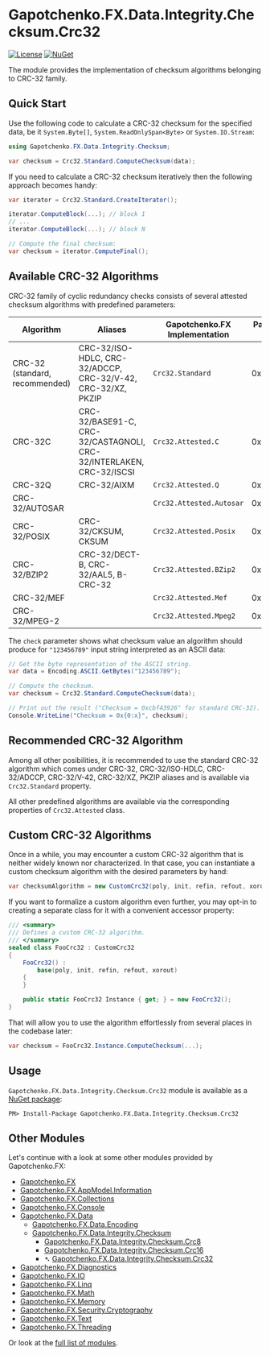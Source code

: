 ﻿# Gapotchenko.FX.Data.Integrity.Checksum.Crc32
[![License](https://img.shields.io/badge/license-MIT-green.svg)](../../../../../LICENSE)
[![NuGet](https://img.shields.io/nuget/v/Gapotchenko.FX.Data.Integrity.Checksum.Crc32.svg)](https://www.nuget.org/packages/Gapotchenko.FX.Data.Integrity.Checksum.Crc32)

The module provides the implementation of checksum algorithms belonging to CRC-32 family.

## Quick Start

Use the following code to calculate a CRC-32 checksum for the specified data, be it `System.Byte[]`, `System.ReadOnlySpan<Byte>` or `System.IO.Stream`:

``` c#
using Gapotchenko.FX.Data.Integrity.Checksum;

var checksum = Crc32.Standard.ComputeChecksum(data);
```

If you need to calculate a CRC-32 checksum iteratively then the following approach becomes handy:

```csharp
var iterator = Crc32.Standard.CreateIterator();

iterator.ComputeBlock(...); // block 1
// ...
iterator.ComputeBlock(...); // block N

// Compute the final checksum:
var checksum = iterator.ComputeFinal();
```

## Available CRC-32 Algorithms

CRC-32 family of cyclic redundancy checks consists of several attested checksum algorithms with predefined parameters:

| Algorithm | Aliases | Gapotchenko.FX Implementation | Parameters: poly | init | refin | refout | xorout | check |
| --------- | ------- | -------- | ---- | ---- | ----- | ------ | ------ | ----- |
| CRC-32 (standard, recommended) | CRC-32/ISO-HDLC, CRC-32/ADCCP, CRC-32/V-42, CRC-32/XZ, PKZIP | `Crc32.Standard` | 0x04c11db7 | 0xffffffff | true | true | 0xffffffff | 0xcbf43926 |
| CRC-32C | CRC-32/BASE91-C, CRC-32/CASTAGNOLI, CRC-32/INTERLAKEN, CRC-32/ISCSI | `Crc32.Attested.C` | 0x1edc6f41 | 0xffffffff | true | true | 0xffffffff | 0xe3069283 |
| CRC-32Q | CRC-32/AIXM | `Crc32.Attested.Q` | 0x814141ab | 0x00000000 | false | false | 0x00000000 | 0x3010bf7f |
| CRC-32/AUTOSAR | | `Crc32.Attested.Autosar` | 0xf4acfb13 | 0xffffffff | true | true | 0xffffffff | 0x1697d06a |
| CRC-32/POSIX | CRC-32/CKSUM, CKSUM | `Crc32.Attested.Posix` | 0x04c11db7 | 0x00000000 | false | false | 0xffffffff | 0x765e7680 |
| CRC-32/BZIP2 | CRC-32/DECT-B, CRC-32/AAL5, B-CRC-32 | `Crc32.Attested.BZip2` | 0x04c11db7 | 0xffffffff | false | false | 0xffffffff | 0xfc891918 |
| CRC-32/MEF | | `Crc32.Attested.Mef` | 0x741b8cd7 | 0xffffffff | true | true | 0x00000000 | 0xd2c22f51 |
| CRC-32/MPEG-2 | | `Crc32.Attested.Mpeg2` | 0x04c11db7 | 0xffffffff | false | false | 0x00000000 | 0x0376e6e7 |

The `check` parameter shows what checksum value an algorithm should produce for `"123456789"` input string interpreted as an ASCII data:

``` c#
// Get the byte representation of the ASCII string.
var data = Encoding.ASCII.GetBytes("123456789");

// Compute the checksum.
var checksum = Crc32.Standard.ComputeChecksum(data);

// Print out the result ("Checksum = 0xcbf43926" for standard CRC-32).
Console.WriteLine("Checksum = 0x{0:x}", checksum);
```

## Recommended CRC-32 Algorithm

Among all other posibilities, it is recommended to use the standard CRC-32 algorithm which comes under CRC-32, CRC-32/ISO-HDLC, CRC-32/ADCCP, CRC-32/V-42, CRC-32/XZ, PKZIP aliases and is available via `Crc32.Standard` property.

All other predefined algorithms are available via the corresponding properties of `Crc32.Attested` class.

## Custom CRC-32 Algorithms

Once in a while, you may encounter a custom CRC-32 algorithm that is neither widely known nor characterized.
In that case, you can instantiate a custom checksum algorithm with the desired parameters by hand:

``` c#
var checksumAlgorithm = new CustomCrc32(poly, init, refin, refout, xorout);
```

If you want to formalize a custom algorithm even further, you may opt-in to creating a separate class for it with a convenient accessor property:

``` c#
/// <summary>
/// Defines a custom CRC-32 algorithm.
/// </summary>
sealed class FooCrc32 : CustomCrc32
{
    FooCrc32() :
        base(poly, init, refin, refout, xorout)
    {
    }

    public static FooCrc32 Instance { get; } = new FooCrc32();
}
```

That will allow you to use the algorithm effortlessly from several places in the codebase later:

``` c#
var checksum = FooCrc32.Instance.ComputeChecksum(...);
```

## Usage

`Gapotchenko.FX.Data.Integrity.Checksum.Crc32` module is available as a [NuGet package](https://nuget.org/packages/Gapotchenko.FX.Data.Integrity.Checksum.Crc32):

```
PM> Install-Package Gapotchenko.FX.Data.Integrity.Checksum.Crc32
```

## Other Modules

Let's continue with a look at some other modules provided by Gapotchenko.FX:

- [Gapotchenko.FX](../../../../Gapotchenko.FX)
- [Gapotchenko.FX.AppModel.Information](../../../../Gapotchenko.FX.AppModel.Information)
- [Gapotchenko.FX.Collections](../../../../Gapotchenko.FX.Collections)
- [Gapotchenko.FX.Console](../../../../Gapotchenko.FX.Console)
- [Gapotchenko.FX.Data](../../../Encoding/Gapotchenko.FX.Data.Encoding)
  - [Gapotchenko.FX.Data.Encoding](../../../Encoding/Gapotchenko.FX.Data.Encoding)
  - [Gapotchenko.FX.Data.Integrity.Checksum](../Gapotchenko.FX.Data.Integrity.Checksum)
    - [Gapotchenko.FX.Data.Integrity.Checksum.Crc8](../Gapotchenko.FX.Data.Integrity.Checksum.Crc8)
    - [Gapotchenko.FX.Data.Integrity.Checksum.Crc16](../Gapotchenko.FX.Data.Integrity.Checksum.Crc16)
    - &#x27B4; [Gapotchenko.FX.Data.Integrity.Checksum.Crc32](../Gapotchenko.FX.Data.Integrity.Checksum.Crc32)
- [Gapotchenko.FX.Diagnostics](../../../../Gapotchenko.FX.Diagnostics.CommandLine)
- [Gapotchenko.FX.IO](../../../../Gapotchenko.FX.IO)
- [Gapotchenko.FX.Linq](../../../../Gapotchenko.FX.Linq)
- [Gapotchenko.FX.Math](../../../../Gapotchenko.FX.Math)
- [Gapotchenko.FX.Memory](../../../../Gapotchenko.FX.Memory)
- [Gapotchenko.FX.Security.Cryptography](../../../../Security/Cryptography/Gapotchenko.FX.Security.Cryptography)
- [Gapotchenko.FX.Text](../../../../Gapotchenko.FX.Text)
- [Gapotchenko.FX.Threading](../../../../Gapotchenko.FX.Threading)

Or look at the [full list of modules](../../../..#available-modules).
